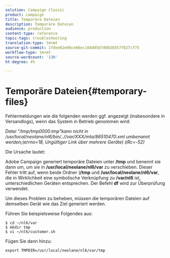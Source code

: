 ```yaml
---
solution: Campaign Classic
product: campaign
title: Temporäre Dateien
description: Temporäre Dateien
audience: production
content-type: reference
topic-tags: troubleshooting
translation-type: tm+mt
source-git-commit: 1fdee02e98ce66ec184d8587d0838557f027cf75
workflow-type: tm+mt
source-wordcount: '130'
ht-degree: 4%

---
```



# Temporäre Dateien{#temporary-files}

Fehlermeldungen wie die folgenden werden ggf. angezeigt (insbesondere in Versandlogs), wenn das System in Betrieb genommen wird:

*Datei &quot;/tmp/tmp0000.tmp&quot;kann nicht in /usr/local/neolane/nl6/bin/..//var/XXX/mta/86510470.xml umbenannt werden;(errno=18, Ungültiger Link über mehrere Geräte) (iRc=-52)*

Die Ursache lautet:

Adobe Campaign generiert temporäre Dateien unter **/tmp** und benennt sie dann um, um sie in **/usr/local/neolane/nl6/var** zu verschieben. Dieser Fehler tritt auf, wenn beide Ordner (**/tmp** und **/usr/local/neolane/nl6/var**, die in Wirklichkeit eine symbolische Verknüpfung zu **/var/nl6** ist, unterschiedlichen Geräten entsprechen. Der Befehl **df** wird zur Überprüfung verwendet.

Um dieses Problem zu beheben, müssen die temporären Dateien auf demselben Gerät wie das Ziel generiert werden.

Führen Sie beispielsweise Folgendes aus:

```
$ cd ~/nl6/var
$ mkdir tmp
$ vi ~/nl6/customer.sh
```

Fügen Sie dann hinzu:

```
export TMPDIR=/usr/local/neolane/nl6/var/tmp 
```
